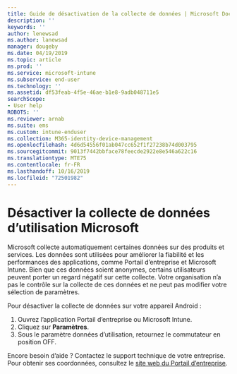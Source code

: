 ```yaml
---
title: Guide de désactivation de la collecte de données | Microsoft Docs
description: ''
keywords: ''
author: lenewsad
ms.author: lanewsad
manager: dougeby
ms.date: 04/19/2019
ms.topic: article
ms.prod: ''
ms.service: microsoft-intune
ms.subservice: end-user
ms.technology: ''
ms.assetid: df53feab-4f5e-46ae-b1e8-9adb048711e5
searchScope:
- User help
ROBOTS: ''
ms.reviewer: arnab
ms.suite: ems
ms.custom: intune-enduser
ms.collection: M365-identity-device-management
ms.openlocfilehash: 4d6d54556f01ab047cc652f1f27238b74d003795
ms.sourcegitcommit: 9013f7442bbface78feecde2922e8e546a622c16
ms.translationtype: MTE75
ms.contentlocale: fr-FR
ms.lasthandoff: 10/16/2019
ms.locfileid: "72501982"
---
```

# <a name="turn-off-microsoft-usage-data-collection"></a>Désactiver la collecte de données d’utilisation Microsoft

Microsoft collecte automatiquement certaines données sur des produits et services. Les données sont utilisées pour améliorer la fiabilité et les performances des applications, comme Portail d’entreprise et Microsoft Intune. Bien que ces données soient anonymes, certains utilisateurs peuvent porter un regard négatif sur cette collecte. Votre organisation n’a pas le contrôle sur la collecte de ces données et ne peut pas modifier votre sélection de paramètres.   

Pour désactiver la collecte de données sur votre appareil Android :  

1. Ouvrez l’application Portail d’entreprise ou Microsoft Intune.
2. Cliquez sur **Paramètres**.
3. Sous le paramètre données d’utilisation, retournez le commutateur en position OFF. 

Encore besoin d’aide ? Contactez le support technique de votre entreprise. Pour obtenir ses coordonnées, consultez le [site web du Portail d’entreprise](https://go.microsoft.com/fwlink/?linkid=2010980).
